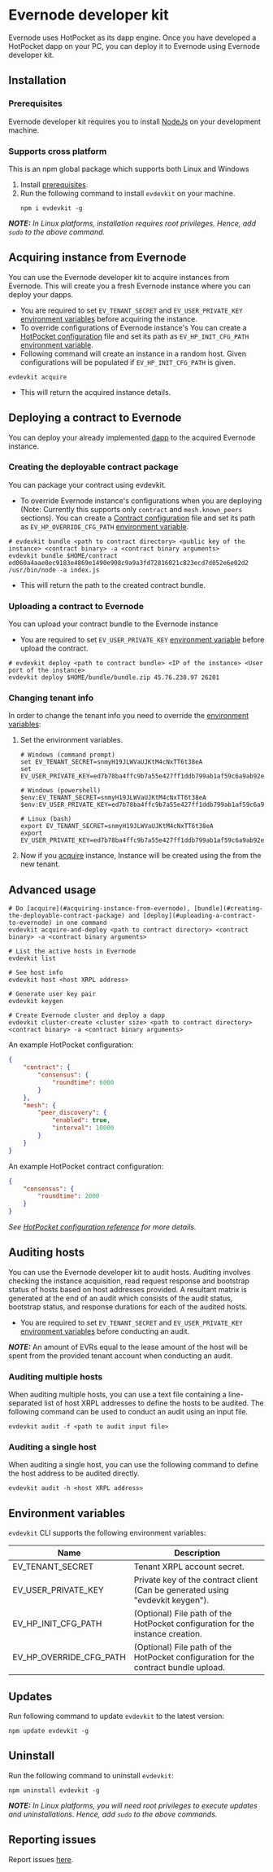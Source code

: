 # Evernode developer kit
Evernode uses HotPocket as its dapp engine. Once you have developed a HotPocket dapp on your PC, you can deploy it to Evernode using Evernode developer kit.

## Installation

### Prerequisites
Evernode developer kit requires you to install [NodeJs](https://nodejs.org/en/) on your development machine.

### Supports cross platform
This is an npm global package which supports both Linux and Windows
1. Install [prerequisites](#prerequisites).
2. Run the following command to install `evdevkit` on your machine.
    ```
    npm i evdevkit -g
    ```

_**NOTE:** In Linux platforms, installation requires root privileges. Hence, add `sudo` to the above command._

## Acquiring instance from Evernode
You can use the Evernode developer kit to acquire instances from Evernode. This will create you a fresh Evernode instance where you can deploy your dapps.
- You are required to set `EV_TENANT_SECRET` and `EV_USER_PRIVATE_KEY` [environment variables](#environment-variables) before acquiring the instance.
- To override configurations of Evernode instance's You can create a [HotPocket configuration](../../hotpocket/reference/configuration.md) file and set its path as `EV_HP_INIT_CFG_PATH` [environment variable](#environment-variables).
- Following command will create an instance in a random host. Given configurations will be populated if `EV_HP_INIT_CFG_PATH` is given.
```
evdevkit acquire
```
- This will return the acquired instance details.

## Deploying a contract to Evernode
You can deploy your already implemented [dapp](../../../platform/hotpocket/overview.md#dapp) to the acquired Evernode instance.

### Creating the deployable contract package
You can package your contract using evdevkit.
- To override Evernode instance's configurations when you are deploying (Note: Currently this supports only `contract` and `mesh.known_peers` sections). You can create a [Contract configuration](../../hotpocket/reference/configuration.md#contract) file and set its path as `EV_HP_OVERRIDE_CFG_PATH` [environment variable](#environment-variables).
```
# evdevkit bundle <path to contract directory> <public key of the instance> <contract binary> -a <contract binary arguments>
evdevkit bundle $HOME/contract ed060a4aae0ec9183e4869e1490e908c9a9a3fd72816021c823ecd7d052e6e02d2 /usr/bin/node -a index.js
```
- This will return the path to the created contract bundle.

### Uploading a contract to Evernode
You can upload your contract bundle to the Evernode instance
- You are required to set `EV_USER_PRIVATE_KEY` [environment variable](#environment-variables) before upload the contract.
```
# evdevkit deploy <path to contract bundle> <IP of the instance> <User port of the instance>
evdevkit deploy $HOME/bundle/bundle.zip 45.76.238.97 26201
```

### Changing tenant info
In order to change the tenant info you need to override the [environment variables](#environment-variables):
1. Set the environment variables.
    ```
    # Windows (command prompt)
    set EV_TENANT_SECRET=snmyH19JLWVaUJKtM4cNxTT6t38eA
    set EV_USER_PRIVATE_KEY=ed7b78ba4ffc9b7a55e427ff1ddb799ab1af59c6a9ab92e5f227815b04ab70e346831653e22c8293afac43694879c4083e1d7581b4326fcba423e3392e068028fe

    # Windows (powershell)
    $env:EV_TENANT_SECRET=snmyH19JLWVaUJKtM4cNxTT6t38eA
    $env:EV_USER_PRIVATE_KEY=ed7b78ba4ffc9b7a55e427ff1ddb799ab1af59c6a9ab92e5f227815b04ab70e346831653e22c8293afac43694879c4083e1d7581b4326fcba423e3392e068028fe

    # Linux (bash)
    export EV_TENANT_SECRET=snmyH19JLWVaUJKtM4cNxTT6t38eA
    export EV_USER_PRIVATE_KEY=ed7b78ba4ffc9b7a55e427ff1ddb799ab1af59c6a9ab92e5f227815b04ab70e346831653e22c8293afac43694879c4083e1d7581b4326fcba423e3392e068028fe
    ```
3. Now if you [acquire](#acquiring-instance-from-evernode) instance, Instance will be created using the from the new tenant.

## Advanced usage
```
# Do [acquire](#acquiring-instance-from-evernode), [bundle](#creating-the-deployable-contract-package) and [deploy](#uploading-a-contract-to-evernode) in one command
evdevkit acquire-and-deploy <path to contract directory> <contract binary> -a <contract binary arguments>

# List the active hosts in Evernode
evdevkit list

# See host info
evdevkit host <host XRPL address>

# Generate user key pair
evdevkit keygen

# Create Evernode cluster and deploy a dapp
evdevkit cluster-create <cluster size> <path to contract directory> <contract binary> -a <contract binary arguments>
```

An example HotPocket configuration:
```json
{
    "contract": {
        "consensus": {
            "roundtime": 6000
        }
    },
    "mesh": {
        "peer_discovery": {
            "enabled": true,
            "interval": 10000
        }
    }
}
```

An example HotPocket contract configuration:
```json
{
    "consensus": {
        "roundtime": 2000
    }
}
```

_See [HotPocket configuration reference](../../hotpocket/reference/configuration.md) for more details._

## Auditing hosts

You can use the Evernode developer kit to audit hosts. Auditing involves checking the instance acquisition, read request response and bootstrap status of hosts based on host addresses provided. A resultant matrix is generated at the end of an audit which consists of the audit status, bootstrap status, and response durations for each of the audited hosts.

- You are required to set `EV_TENANT_SECRET` and `EV_USER_PRIVATE_KEY` [environment variables](#environment-variables) before conducting an audit.

_**NOTE:**_ An amount of EVRs equal to the lease amount of the host will be spent from the provided tenant account when conducting an audit. 

### Auditing multiple hosts

When auditing multiple hosts, you can use a text file containing a line-separated list of host XRPL addresses to define the hosts to be audited. The following command can be used to conduct an audit using an input file.

```
evdevkit audit -f <path to audit input file>
```

### Auditing a single host

When auditing a single host, you can use the following command to define the host address to be audited directly.
```
evdevkit audit -h <host XRPL address>
```

## Environment variables
`evdevkit` CLI supports the following environment variables:

| Name                    | Description                                                                         |
| ----------------------- | ----------------------------------------------------------------------------------- |
| EV_TENANT_SECRET        | Tenant XRPL account secret.                                                         |
| EV_USER_PRIVATE_KEY     | Private key of the contract client (Can be generated using "evdevkit keygen").      |
| EV_HP_INIT_CFG_PATH     | (Optional) File path of the HotPocket configuration for the instance creation.      |
| EV_HP_OVERRIDE_CFG_PATH | (Optional) File path of the HotPocket configuration for the contract bundle upload. |

## Updates
Run following command to update `evdevkit` to the latest version:
```
npm update evdevkit -g
```

## Uninstall
Run the following command to uninstall `evdevkit`:

```
npm uninstall evdevkit -g
```

_**NOTE:** In Linux platforms, you will need root privileges to execute updates and uninstallations. Hence, add `sudo` to the above commands._

## Reporting issues
Report issues [here](https://github.com/EvernodeXRPL/evernode-sdk/issues).